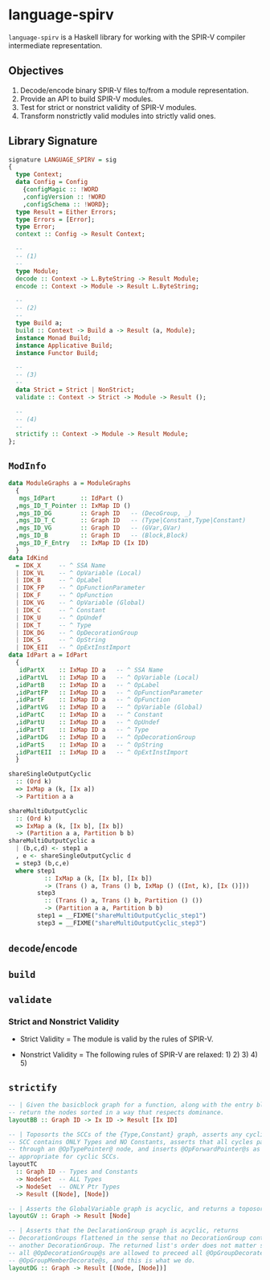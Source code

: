 # language-spirv

`language-spirv` is a Haskell library for working with the SPIR-V compiler
intermediate representation.

## Objectives

1) Decode/encode binary SPIR-V files to/from a module representation.
2) Provide an API to build SPIR-V modules.
3) Test for strict or nonstrict validity of SPIR-V modules.
4) Transform nonstrictly valid modules into strictly valid ones.

## Library Signature

```haskell
signature LANGUAGE_SPIRV = sig
{
  type Context;
  data Config = Config
    {configMagic :: !WORD
    ,configVersion :: !WORD
    ,configSchema :: !WORD};
  type Result = Either Errors;
  type Errors = [Error];
  type Error;
  context :: Config -> Result Context;

  --
  -- (1)
  --
  type Module;
  decode :: Context -> L.ByteString -> Result Module;
  encode :: Context -> Module -> Result L.ByteString;

  --
  -- (2)
  --
  type Build a;
  build :: Context -> Build a -> Result (a, Module);
  instance Monad Build;
  instance Applicative Build;
  instance Functor Build;

  --
  -- (3)
  --
  data Strict = Strict | NonStrict;
  validate :: Context -> Strict -> Module -> Result ();

  --
  -- (4)
  --
  strictify :: Context -> Module -> Result Module;
};
```

## `ModInfo`

```haskell
data ModuleGraphs a = ModuleGraphs
  {
   mgs_IdPart       :: IdPart ()
  ,mgs_ID_T_Pointer :: IxMap ID ()
  ,mgs_ID_DG        :: Graph ID   -- (DecoGroup, _)
  ,mgs_ID_T_C       :: Graph ID   -- (Type|Constant,Type|Constant)
  ,mgs_ID_VG        :: Graph ID   -- (GVar,GVar)
  ,mgs_ID_B         :: Graph ID   -- (Block,Block)
  ,mgs_ID_F_Entry   :: IxMap ID (Ix ID)
  }
data IdKind
  = IDK_X     -- ^ SSA Name
  | IDK_VL    -- ^ OpVariable (Local)
  | IDK_B     -- ^ OpLabel
  | IDK_FP    -- ^ OpFunctionParameter
  | IDK_F     -- ^ OpFunction
  | IDK_VG    -- ^ OpVariable (Global)
  | IDK_C     -- ^ Constant
  | IDK_U     -- ^ OpUndef
  | IDK_T     -- ^ Type
  | IDK_DG    -- ^ OpDecorationGroup
  | IDK_S     -- ^ OpString
  | IDK_EII   -- ^ OpExtInstImport
data IdPart a = IdPart
  {
   idPartX    :: IxMap ID a   -- ^ SSA Name
  ,idPartVL   :: IxMap ID a   -- ^ OpVariable (Local)
  ,idPartB    :: IxMap ID a   -- ^ OpLabel
  ,idPartFP   :: IxMap ID a   -- ^ OpFunctionParameter
  ,idPartF    :: IxMap ID a   -- ^ OpFunction
  ,idPartVG   :: IxMap ID a   -- ^ OpVariable (Global)
  ,idPartC    :: IxMap ID a   -- ^ Constant
  ,idPartU    :: IxMap ID a   -- ^ OpUndef
  ,idPartT    :: IxMap ID a   -- ^ Type
  ,idPartDG   :: IxMap ID a   -- ^ OpDecorationGroup
  ,idPartS    :: IxMap ID a   -- ^ OpString
  ,idPartEII  :: IxMap ID a   -- ^ OpExtInstImport
  }
```


```haskell
shareSingleOutputCyclic
  :: (Ord k)
  => IxMap a (k, [Ix a])
  -> Partition a a
```

```haskell
shareMultiOutputCyclic
  :: (Ord k)
  => IxMap a (k, [Ix b], [Ix b])
  -> (Partition a a, Partition b b)
shareMultiOutputCyclic a
  | (b,c,d) <- step1 a
  , e <- shareSingleOutputCyclic d
  = step3 (b,c,e)
  where step1
          :: IxMap a (k, [Ix b], [Ix b])
          -> (Trans () a, Trans () b, IxMap () ((Int, k), [Ix ()]))
        step3
          :: (Trans () a, Trans () b, Partition () ())
          -> (Partition a a, Partition b b)
        step1 = __FIXME("shareMultiOutputCyclic_step1")
        step3 = __FIXME("shareMultiOutputCyclic_step3")
```





## `decode`/`encode`




## `build`





## `validate`

### Strict and Nonstrict Validity

* Strict Validity = The module is valid by the rules of SPIR-V.

* Nonstrict Validity = The following rules of SPIR-V are relaxed:
    1)
    2)
    3)
    4)
    5)








## `strictify`

```haskell
-- | Given the basicblock graph for a function, along with the entry block,
-- return the nodes sorted in a way that respects dominance.
layoutBB :: Graph ID -> Ix ID -> Result [Ix ID]

-- | Toposorts the SCCs of the {Type,Constant} graph, asserts any cyclic
-- SCC contains ONLY Types and NO Constants, asserts that all cycles pass
-- through an @OpTypePointer@ node, and inserts @OpForwardPointer@s as
-- appropriate for cyclic SCCs.
layoutTC
  :: Graph ID -- Types and Constants
  -> NodeSet  -- ALL Types
  -> NodeSet  -- ONLY Ptr Types
  -> Result ([Node], [Node])

-- | Asserts the GlobalVariable graph is acyclic, and returns a toposort.
layoutGV :: Graph -> Result [Node]

-- | Asserts that the DeclarationGroup graph is acyclic, returns
-- DecorationGroups flattened in the sense that no DecorationGroup contains
-- another DecorationGroup. The returned list's order does not matter since
-- all @OpDecorationGroup@s are allowed to preceed all @OpGroupDecorate@ and
-- @OpGroupMemberDecorate@s, and this is what we do.
layoutDG :: Graph -> Result [(Node, [Node])]
```





